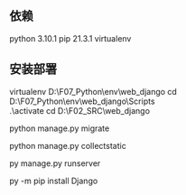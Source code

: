 ## 依赖
python 3.10.1
pip 21.3.1
virtualenv

## 安装部署
virtualenv D:\F07_Python\env\web_django
cd D:\F07_Python\env\web_django\Scripts\
.\activate
cd  D:\F02_SRC\web_django

python manage.py migrate

python manage.py collectstatic

py manage.py runserver


py -m pip install Django